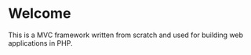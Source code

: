 # Welcome

This is a MVC framework written from scratch and used for building web applications in PHP. 

